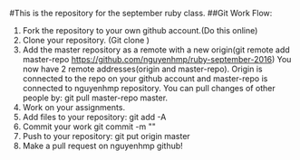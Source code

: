 #This is the repository for the september ruby class.
##Git Work Flow:
1. Fork the repository to your own github account.(Do this online)
2. Clone your repository. (Git clone <REPOSITORY URL>)
3. Add the master repository as a remote with a new origin(git remote add master-repo https://github.com/nguyenhmp/ruby-september-2016)
You now have 2 remote addresses(origin and master-repo). Origin is connected to the repo on your github account and master-repo is connected to nguyenhmp repository. You can pull changes of other people by: git pull master-repo master.
4. Work on your assignments.
5. Add files to your repository: git add -A
6. Commit your work git commit -m "<message about the commit >"
7. Push to your repository: git put origin master
8. Make a pull request on nguyenhmp github!
